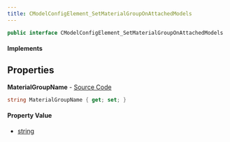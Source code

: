```yaml
---
title: CModelConfigElement_SetMaterialGroupOnAttachedModels
---
```


```csharp
public interface CModelConfigElement_SetMaterialGroupOnAttachedModels : CModelConfigElement, ISchemaClass<CModelConfigElement>, ISchemaClass<CModelConfigElement_SetMaterialGroupOnAttachedModels>, ISchemaField, ISchemaClass, INativeHandle
```

#### Implements

## Properties

**MaterialGroupName** - [Source Code](https://github.com/swiftly-solution/swiftlys2/blob/main/managed/src/SwiftlyS2.Generated/Schemas/Interfaces/CModelConfigElement_SetMaterialGroupOnAttachedModels.cs#L16)

```csharp
string MaterialGroupName { get; set; }
```

#### Property Value

- [string](https://learn.microsoft.com/dotnet/api/system.string)

